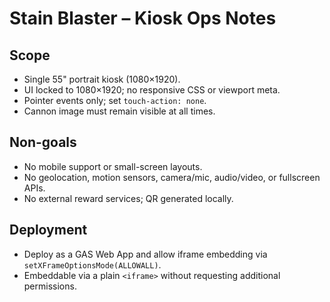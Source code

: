 # Stain Blaster – Kiosk Ops Notes

## Scope
- Single 55" portrait kiosk (1080×1920).
- UI locked to 1080×1920; no responsive CSS or viewport meta.
- Pointer events only; set `touch-action: none`.
- Cannon image must remain visible at all times.

## Non-goals
- No mobile support or small-screen layouts.
- No geolocation, motion sensors, camera/mic, audio/video, or fullscreen APIs.
- No external reward services; QR generated locally.

## Deployment
- Deploy as a GAS Web App and allow iframe embedding via `setXFrameOptionsMode(ALLOWALL)`.
- Embeddable via a plain `<iframe>` without requesting additional permissions.
